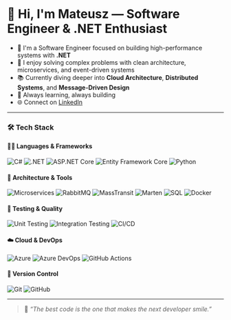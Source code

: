 # 👋 Hi, I'm Mateusz — Software Engineer & .NET Enthusiast

- 🚀 I'm a Software Engineer focused on building high-performance systems with **.NET**
- 🔄 I enjoy solving complex problems with clean architecture, microservices, and event-driven systems
- 📚 Currently diving deeper into **Cloud Architecture**, **Distributed Systems**, and **Message-Driven Design**
- 🌱 Always learning, always building
- 🌐 Connect on [LinkedIn](https://www.linkedin.com/in/mateusz-grzegorzewski/)

---

### 🛠️ Tech Stack

#### 👨‍💻 Languages & Frameworks
![C#](https://img.shields.io/badge/C%23-%23239120.svg?style=for-the-badge&logo=c-sharp&logoColor=white)
![.NET](https://img.shields.io/badge/.NET-512BD4?style=for-the-badge&logo=dotnet&logoColor=white)
![ASP.NET Core](https://img.shields.io/badge/ASP.NET_Core-512BD4?style=for-the-badge&logo=dotnet&logoColor=white)
![Entity Framework Core](https://img.shields.io/badge/Entity_Framework_Core-512BD4?style=for-the-badge&logo=dotnet&logoColor=white)
![Python](https://img.shields.io/badge/Python-3776AB.svg?style=for-the-badge&logo=python&logoColor=white)

#### 🧱 Architecture & Tools
![Microservices](https://img.shields.io/badge/Microservices-00ACC1?style=for-the-badge)
![RabbitMQ](https://img.shields.io/badge/RabbitMQ-FF6600.svg?style=for-the-badge&logo=rabbitmq&logoColor=white)
![MassTransit](https://img.shields.io/badge/MassTransit-0078D4?style=for-the-badge&logo=github&logoColor=white)
![Marten](https://img.shields.io/badge/Marten_DB-red?style=for-the-badge)
![SQL](https://img.shields.io/badge/SQL-4479A1?style=for-the-badge&logo=postgresql&logoColor=white)
![Docker](https://img.shields.io/badge/Docker-2496ED.svg?style=for-the-badge&logo=docker&logoColor=white)

#### 🧪 Testing & Quality
![Unit Testing](https://img.shields.io/badge/Unit_Tests-6DB33F?style=for-the-badge&logo=testing-library&logoColor=white)
![Integration Testing](https://img.shields.io/badge/Integration_Tests-green?style=for-the-badge)
![CI/CD](https://img.shields.io/badge/CI%2FCD-20c997?style=for-the-badge)

#### ☁️ Cloud & DevOps
![Azure](https://img.shields.io/badge/Azure-0078D4?style=for-the-badge&logo=azure-devops&logoColor=white)
![Azure DevOps](https://img.shields.io/badge/Azure_DevOps-0078D4?style=for-the-badge&logo=azure-devops&logoColor=white)
![GitHub Actions](https://img.shields.io/badge/GitHub_Actions-2088FF?style=for-the-badge&logo=github-actions&logoColor=white)

#### 🔧 Version Control
![Git](https://img.shields.io/badge/Git-F05032.svg?style=for-the-badge&logo=git&logoColor=white)
![GitHub](https://img.shields.io/badge/GitHub-181717.svg?style=for-the-badge&logo=github&logoColor=white)

---

> 💬 *“The best code is the one that makes the next developer smile.”*

